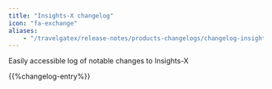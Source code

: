```yaml
---
title: "Insights-X changelog"
icon: "fa-exchange"
aliases: 
    - "/travelgatex/release-notes/products-changelogs/changelog-insights/"
---
```


Easily accessible log of notable changes to Insights-X

{{%changelog-entry%}}